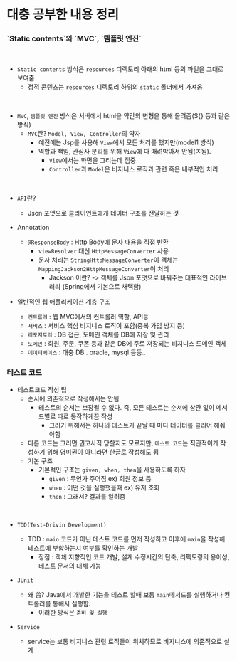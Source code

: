 <h1> 대충 공부한 내용 정리</h1>

<h3>`Static contents`와 `MVC`, `템플릿 엔진`</h3>

<br>

- `Static contents` 방식은 `resources` 디렉토리 아래의 html 등의 파일을 그대로 보여줌
   - 정적 콘텐츠는 `resources` 디렉토리 하위의 `static` 폴더에서 가져옴

<br>

- `MVC`, `템플릿 엔진` 방식은 서버에서 html을 약간의 변형을 통해 돌려줌(${} 등과 같은 방식)
  - `MVC`란? `Model, View, Controller`의 약자 
    - 예전에는 Jsp를 사용해 `View`에서 모든 처리를 했지만(model1 방식)
    - 역할과 책임, 관심사 분리를 위해 `View`에 다 때려박아서 안됨(ㅈ됨).
      - `View`에서는 화면을 그리는데 집중
      - `Controller`과 `Model`은 비지니스 로직과 관련 혹은 내부적인 처리

<br>

- `API`란?
  - Json 포맷으로 클라이언트에게 데이터 구조를 전달하는 것  

- Annotation
  - `@ResponseBody` : Http Body에 문자 내용을 직접 반환
    - `viewResolver` 대신 `HttpMessageConverter` 사용
    - 문자 처리는 `StringHttpMessageConverter`이 객체는 `MappingJackson2HttpMessageConverter`이 처리
      - Jackson 이란? -> 객체를 Json 포맷으로 바꿔주는 대표적인 라이브러리 (Spring에서 기본으로 채택함)
      
- 일반적인 웹 애플리케이션 계층 구조
  - `컨트롤러` : 웹 MVC에서의 컨트롤러 역할, API등
  - `서비스` : 서비스 핵심 비지니스 로직이 포함(중복 가입 방지 등)
  - `리포지토리` : DB 접근, 도메인 객체를 DB에 저장 및 관리
  - `도메인` : 회원, 주문, 쿠폰 등과 같은 DB에 주로 저장되는 비지니스 도메인 객체
  - `데이터베이스` : 대충 DB.. oracle, mysql 등등..

<h3>테스트 코드</h3>

- 테스트코드 작성 팁
  - 순서에 의존적으로 작성해서는 안됨
    - 테스트의 순서는 보장될 수 없다. 즉, 모든 테스트는 순서에 상관 없이 메서드별로 따로 동작하게끔 작성
      - 그러기 위해서는 하나의 테스트가 끝날 때 마다 데이터를 클리어 해줘야함
  - 다른 코드는 그러면 권고사직 당할지도 모르지만, `테스트 코드`는 직관적이게 작성하기 위해 영미권이 아니라면 한글로 작성해도 됨
  - 기본 구조
    - 기본적인 구조는 `given, when, then`을 사용하도록 하자
      - `given` : 무언가 주어짐 ex) 회원 정보 등
      - `when` : 어떤 것을 실행했을때 ex) 유저 조회
      - `then` : 그래서? 결과를 알려줌
  
<br>

- `TDD(Test-Drivin Development)`
  - TDD :  `main` 코드가 아닌 테스트 코드를 먼저 작성하고 이후에 `main`을 작성해 테스트에 부합하는지 여부를 확인하는 개발
    - 장점 : 객체 지향적인 코드 개발, 설계 수정시간의 단축, 리팩토링의 용이성, 테스트 문서의 대체 가능

  
- `JUnit`
  - 왜 씀? Java에서 개발한 기능을 테스트 할때 보통 `main`메서드를 실행하거나 컨트롤러를 통해서 실행함.
    - 이러한 방식은 `준비 및 실행`

- `Service`
  - service는 보통 비지니스 관련 로직들이 위치하므로 비지니스에 의존적으로 설계

